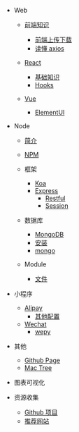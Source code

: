 - Web

  - [前端知识](FrontEnd/ "前端知识总结")

    - [前端上传下载](FrontEnd/download "前端上传及下载")
    - [读懂 axios](FrontEnd/axios "一文读懂 axios")
      <!-- - [Angular](Angular/ "Angular") -->

  - [React](React/ "React")
    - [基础知识](React/basic "基础知识")
    - [Hooks](React/hooks "React Hooks")
  - [Vue](Vue/ "Vue")
    - [ElementUI](Vue/ElmentUI "ElmentUI")

- Node

  - [简介](Node/ "简介")
  - [NPM](Node/NPM "NPM")
  - 框架
    - [Koa](Node/Koa/ "Koa")
    - [Express](Node/Express/ "Express")
      - [Restful](Node/Express/Restful "RESTful API")
      - [Session](Node/Express/Session "Session 设置使用")
  - 数据库

    - [MongoDB](Node/mongodb/ "MongoDB")
    - [安装](Node/mongodb/install.md "MongoDB 安装")
    - [mongo](Node/mongodb/mongo.md "mongo 命令及操作")

  - Module
    - [文件](Node/Module/File "File 文件")

* 小程序

  - [Alipay](Alipay/ "支付宝小程序")
    - [其他配置](Alipay/config "支付宝小程序其他配置")
  - [Wechat](Wechat/ "微信小程序")
    - [wepy](Wechat/wepy "微信小程序")

- 其他

  - [Github Page](Other/github/page "使用Github Page 搭建自己的静态站点")
  - [Mac Tree](Other/tree "Tree 生成项目目录")

- 图表可视化

  <!-- - [基础知识](Charts/Basic "基础知识") -->
  <!-- - [D3](Charts/d3 "D3") -->
  <!-- - [ThreeJS](Charts/ThreeJs "ThreeJs") -->

<!-- - 数据 -->

- 资源收集

  - [Github 项目](Resources/github.md "值得关注的Github项目")
  - [推荐网站](Resources/website.md "推荐网站收集")
    <!-- - [模板](Resources/template.md "相关开发交互模板") -->
